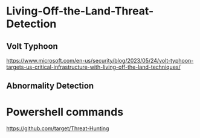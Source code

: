 # Living-Off-the-Land-Threat-Detection

## Volt Typhoon
https://www.microsoft.com/en-us/security/blog/2023/05/24/volt-typhoon-targets-us-critical-infrastructure-with-living-off-the-land-techniques/

## Abnormality Detection 

# Powershell commands
https://github.com/target/Threat-Hunting
